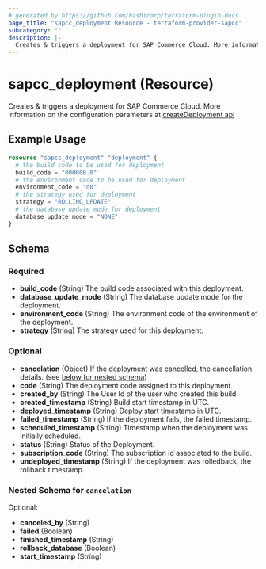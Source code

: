 ```yaml
---
# generated by https://github.com/hashicorp/terraform-plugin-docs
page_title: "sapcc_deployment Resource - terraform-provider-sapcc"
subcategory: ""
description: |-
  Creates & triggers a deployment for SAP Commerce Cloud. More information on the configuration parameters at createDeployment api https://help.sap.com/viewer/452dcbb0e00f47e88a69cdaeb87a925d/v1905/en-US/d80fd1dbefff4b8bbbbac66822d4a038.html
---
```


# sapcc_deployment (Resource)

Creates & triggers a deployment for SAP Commerce Cloud. More information on the configuration parameters at [createDeployment api](https://help.sap.com/viewer/452dcbb0e00f47e88a69cdaeb87a925d/v1905/en-US/d80fd1dbefff4b8bbbbac66822d4a038.html)

## Example Usage

```terraform
resource "sapcc_deployment" "deployment" {
  # the build code to be used for deployment
  build_code = "000000.0"
  # the environment code to be used for deployment
  environment_code = "d0"
  # the strategy used for deployment
  strategy = "ROLLING_UPDATE"
  # the database update mode for deployment
  database_update_mode = "NONE"
}
```

<!-- schema generated by tfplugindocs -->
## Schema

### Required

- **build_code** (String) The build code associated with this deployment.
- **database_update_mode** (String) The database update mode for the deployment.
- **environment_code** (String) The environment code of the environment of the deployment.
- **strategy** (String) The strategy used for this deployment.

### Optional

- **cancelation** (Object) If the deployment was cancelled, the cancellation details. (see [below for nested schema](#nestedatt--cancelation))
- **code** (String) The deployment code assigned to this deployment.
- **created_by** (String) The User Id of the user who created this build.
- **created_timestamp** (String) Build start timestamp in UTC.
- **deployed_timestamp** (String) Deploy start timestamp in UTC.
- **failed_timestamp** (String) If the deployment fails, the failed timestamp.
- **scheduled_timestamp** (String) Timestamp when the deployment was initially scheduled.
- **status** (String) Status of the Deployment.
- **subscription_code** (String) The subscription id associated to the build.
- **undeployed_timestamp** (String) If the deployment was rolledback, the rollback timestamp.

<a id="nestedatt--cancelation"></a>
### Nested Schema for `cancelation`

Optional:

- **canceled_by** (String)
- **failed** (Boolean)
- **finished_timestamp** (String)
- **rollback_database** (Boolean)
- **start_timestamp** (String)



